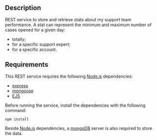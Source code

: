 ## Description

REST service to store and retrieve stats about my support team performance. A stat can represent the minimum and maximum number of cases opened for a given day:

- totally;
- for a specific support expert;
- for a specific account.

## Requirements

This REST service requires the following [Node.js](http://nodejs.org/) dependencies:

- [express](http://expressjs.com/)
- [mongoose](http://mongoosejs.com/)
- [EJS](http://embeddedjs.com/)

Before running the service, install the dependencies with the following command:

    npm install

Beside [Node.js](http://nodejs.org/) dependencies, a [mongoDB](http://www.mongodb.org/) server is also required to store the data.